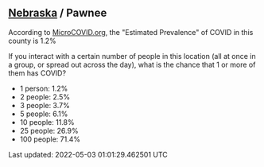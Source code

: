 
## [Nebraska](/united-states/nebraska) / Pawnee

According to [MicroCOVID.org](http://microcovid.org),
the "Estimated Prevalence" of COVID in this county is 1.2%

If you interact with a certain number of people in this location
(all at once in a group, or spread out across the day), what is the chance that
1 or more of them has COVID?

- 1 person: 1.2%
- 2 people: 2.5%
- 3 people: 3.7%
- 5 people: 6.1%
- 10 people: 11.8%
- 25 people: 26.9%
- 100 people: 71.4%

Last updated: 2022-05-03 01:01:29.462501 UTC
